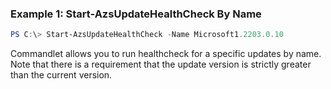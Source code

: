 ### Example 1: Start-AzsUpdateHealthCheck By Name
```powershell
PS C:\> Start-AzsUpdateHealthCheck -Name Microsoft1.2203.0.10

```

Commandlet allows you to run healthcheck for a specific updates by name.
Note that there is a requirement that the update version is strictly greater than the current version.


